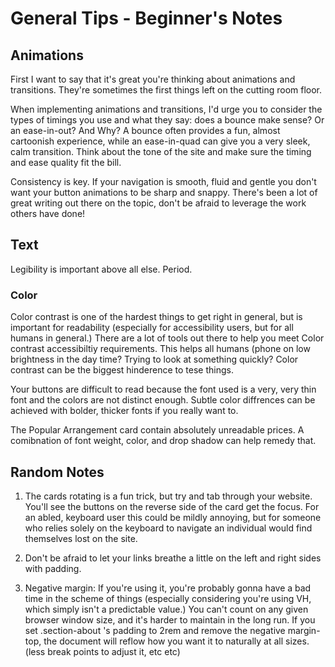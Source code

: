 # General Tips - Beginner's Notes

## Animations

First I want to say that it's great you're thinking about animations and transitions. They're sometimes the first things left on the cutting room floor.

When implementing animations and transitions, I'd urge you to consider the types of timings you use and what they say: does a bounce make sense? Or an ease-in-out? And Why? A bounce often provides a fun, almost cartoonish experience, while an ease-in-quad can give you a very sleek, calm transition. Think about the tone of the site and make sure the timing and ease quality fit the bill.

Consistency is key. If your navigation is smooth, fluid and gentle you don't want your button animations to be sharp and snappy. There's been a lot of great writing out there on the topic, don't be afraid to leverage the work others have done!

## Text
Legibility is important above all else. Period.

### Color
Color contrast is one of the hardest things to get right in general, but is important for readability (especially for accessibility users, but for all humans in general.) There are a lot of tools out there to help you meet Color contrast accessibiltiy requirements.  This helps all humans (phone on low brightness in the day time? Trying to look at something quickly? Color contrast can be the biggest hinderence to tese things. 

Your buttons are difficult to read because the font used is a very, very thin font and the colors are not distinct enough. Subtle color diffrences can be achieved with bolder, thicker fonts if you really want to.

The Popular Arrangement card contain absolutely unreadable prices. A comibnation of font weight, color, and drop shadow can help remedy that.

## Random Notes

1. The cards rotating is a fun trick, but try and tab through your website. You'll see the buttons on the reverse side of the card get the focus. For an abled, keyboard user this could be mildly annoying, but for someone who relies solely on the keyboard to navigate an individual would find themselves lost on the site.

2. Don't be afraid to let your links breathe a little on the left and right sides with padding.

3. Negative margin: If you're using it, you're probably gonna have a bad time in the scheme of things (especially considering you're using VH, which simply isn't a predictable value.) You can't count on any given browser window size, and it's harder to maintain in the long run. If you set .section-about 's padding to 2rem and remove the negative margin-top, the document will reflow how you want it to naturally at all sizes. (less break points to adjust it, etc etc)


